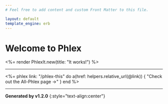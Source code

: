 ```yaml
---
# Feel free to add content and custom Front Matter to this file.

layout: default
template_engine: erb
---
```


# Welcome to Phlex

<%= render PhlexIt.new(title: "It works!") %>

----

<%=
  phlex link: "/phlex-this" do
    a(href: helpers.relative_url(@link)) { "Check out the All-Phlex page ->" }
  end
%>

----

**Generated by v1.2.0**
{:style="text-align:center"}
